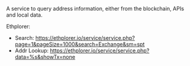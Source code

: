 A service to query address information, either from the blockchain, APIs and local data.

Ethplorer:

* Search: https://ethplorer.io/service/service.php?page=1&pageSize=1000&search=Exchange&sm=spt
* Addr Lookup: https://ethplorer.io/service/service.php?data=%s&showTx=none
